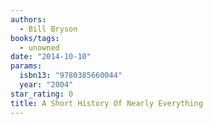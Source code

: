 ```yaml
---
authors:
  - Bill Bryson
books/tags:
  - unowned
date: "2014-10-10"
params:
  isbn13: "9780385660044"
  year: "2004"
star_rating: 0
title: A Short History Of Nearly Everything
---
```


<!--more-->
